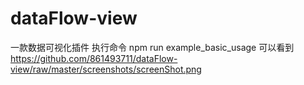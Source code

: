 # dataFlow-view
一款数据可视化插件
执行命令 npm run example_basic_usage 可以看到
https://github.com/861493711/dataFlow-view/raw/master/screenshots/screenShot.png
